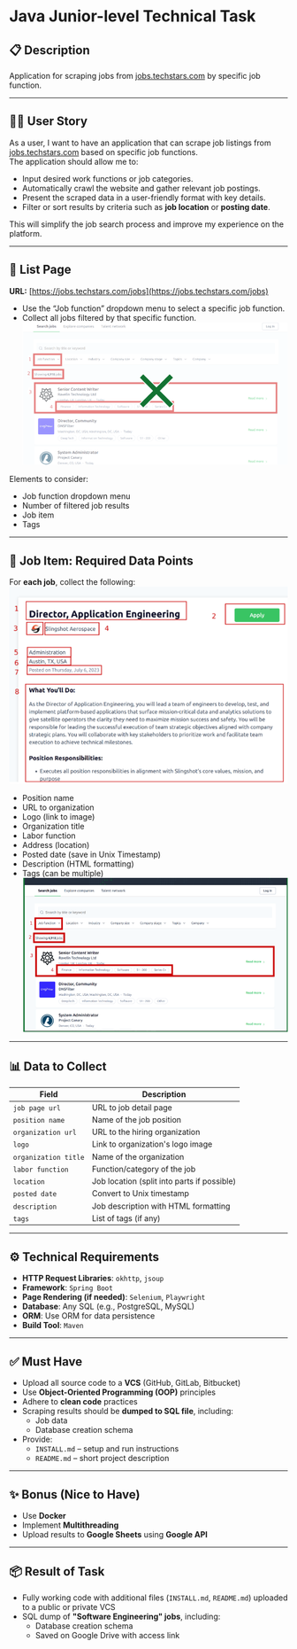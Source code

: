 # Java Junior-level Technical Task

## 📋 Description
Application for scraping jobs from [jobs.techstars.com](https://jobs.techstars.com/jobs) by specific job function.

---

## 🧑‍💻 User Story
As a user, I want to have an application that can scrape job listings from [jobs.techstars.com](https://jobs.techstars.com/jobs) based on specific job functions.  
The application should allow me to:
- Input desired work functions or job categories.
- Automatically crawl the website and gather relevant job postings.
- Present the scraped data in a user-friendly format with key details.
- Filter or sort results by criteria such as **job location** or **posting date**.

This will simplify the job search process and improve my experience on the platform.

---

## 📄 List Page

**URL:** [https://jobs.techstars.com/jobs](https://jobs.techstars.com/jobs)

- Use the “Job function” dropdown menu to select a specific job function.
- Collect all jobs filtered by that specific function.
![pic2.png](images/pic2.png)


Elements to consider:
- Job function dropdown menu
- Number of filtered job results
- Job item
- Tags

---

## 📌 Job Item: Required Data Points

For **each job**, collect the following:
![pic1.png](images/pic1.png)

- Position name
- URL to organization
- Logo (link to image)
- Organization title
- Labor function
- Address (location)
- Posted date (save in Unix Timestamp)
- Description (HTML formatting)
- Tags (can be multiple)
  ![pic2.png](images/pic3.png)
---

## 📊 Data to Collect

| Field | Description |
|-------|-------------|
| `job page url` | URL to job detail page |
| `position name` | Name of the job position |
| `organization url` | URL to the hiring organization |
| `logo` | Link to organization's logo image |
| `organization title` | Name of the organization |
| `labor function` | Function/category of the job |
| `location` | Job location (split into parts if possible) |
| `posted date` | Convert to Unix timestamp |
| `description` | Job description with HTML formatting |
| `tags` | List of tags (if any) |

---

## ⚙ Technical Requirements

- **HTTP Request Libraries**: `okhttp`, `jsoup`
- **Framework**: `Spring Boot`
- **Page Rendering (if needed)**: `Selenium`, `Playwright`
- **Database**: Any SQL (e.g., PostgreSQL, MySQL)
- **ORM**: Use ORM for data persistence
- **Build Tool**: `Maven`

---

## ✅ Must Have

- Upload all source code to a **VCS** (GitHub, GitLab, Bitbucket)
- Use **Object-Oriented Programming (OOP)** principles
- Adhere to **clean code** practices
- Scraping results should be **dumped to SQL file**, including:
    - Job data
    - Database creation schema
- Provide:
    - `INSTALL.md` – setup and run instructions
    - `README.md` – short project description

---

## ✨ Bonus (Nice to Have)

- Use **Docker**
- Implement **Multithreading**
- Upload results to **Google Sheets** using **Google API**

---

## 📦 Result of Task

- Fully working code with additional files (`INSTALL.md`, `README.md`) uploaded to a public or private VCS
- SQL dump of **"Software Engineering" jobs**, including:
    - Database creation schema
    - Saved on Google Drive with access link
